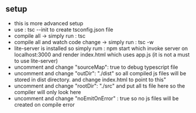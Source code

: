 <h2>setup</h2>
<ul>
<li>this is more advanced setup</li>
<li>use : tsc --init to create tsconfig.json file</li>
<li>compile all -> simply run :  tsc </li>
<li>compile all and watch code change -> simply run :  tsc -w</li>
<li>lite-server is installed so simply rum : npm start which invoke server on localhost:3000 and render index.html which uses app.js (it is not a must to use lite-server)
<li>uncomment and change "sourceMap": true to debug typescript file</li> 
<li>uncomment and change "outDir": "./dist" so all compiled js files will be stored in dist directory. and change index.html to point to this"</li>
<li>uncomment and change "rootDir": "./src" and put all ts file here so the compiler will only look here</li>
<li>uncomment and change "noEmitOnError" : true so no js files will be created on compile error</li>
</ul>
